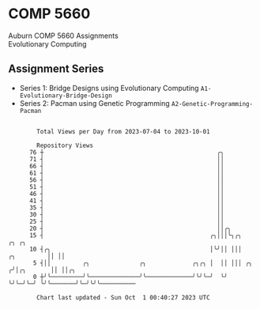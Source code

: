 # COMP 5660
Auburn COMP 5660 Assignments  
Evolutionary Computing

## Assignment Series
- Series 1: Bridge Designs using Evolutionary Computing `A1-Evolutionary-Bridge-Design`
- Series 2: Pacman using Genetic Programming `A2-Genetic-Programming-Pacman`

```

        Total Views per Day from 2023-07-04 to 2023-10-01

        Repository Views
      76 ┼                                                 ╭╮
      71 ┤                                                 ││
      66 ┤                                                 ││
      61 ┤                                                 ││
      56 ┤                                                 ││
      51 ┤                                                 ││
      46 ┤                                                 ││
      41 ┤                                                 ││
      35 ┤                                                 ││
      30 ┤                                                 ││
      25 ┤                                                 ││
      20 ┤                                                 ││╭╮
      15 ┤                                               ╭╮│││╰╮╭╮                ╭╮ ╭╮
      10 ┤╭╮                                             │╰╯││ │││     ╭╮         ││ ││
       5 ┤││         ╭╮              ╭╮             ╭╮╭╮ │  ││ │││ ╭╮ ╭╯│╭╮       ││ ││╭╮
       0 ┼╯╰─────────╯╰──────────────╯╰─────────────╯╰╯╰─╯  ╰╯ ╰╯╰─╯╰─╯ ╰╯╰───────╯╰─╯╰╯╰──────────

        Chart last updated - Sun Oct  1 00:40:27 2023 UTC
        
```
